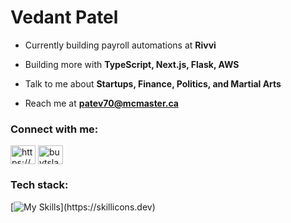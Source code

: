 <h1 align="left">Vedant Patel</h1>

- Currently building payroll automations at **Rivvi**

- Building more with **TypeScript, Next.js, Flask, AWS**

- Talk to me about **Startups, Finance, Politics, and Martial Arts**

- Reach me at **patev70@mcmaster.ca**



<h3 align="left">Connect with me:</h3>
<p align="left">
<a href="https://www.linkedin.com/in/vedpat/" target="blank"><img align="center" src="https://raw.githubusercontent.com/rahuldkjain/github-profile-readme-generator/master/src/images/icons/Social/linked-in-alt.svg" alt="https://www.linkedin.com/in/vedpat/" height="30" width="40" /></a>
<a href="https://twitter.com/buytslacalls" target="blank"><img align="center" src="https://raw.githubusercontent.com/rahuldkjain/github-profile-readme-generator/master/src/images/icons/Social/twitter.svg" alt="buytslacalls" height="30" width="40" /></a>
</p>

<h3 align="left">Tech stack:</h3>

[![My Skills](https://skillicons.dev/icons?i=c,cs,cpp,js,express,firebase,flask,java,mongodb,nextjs,nodejs,py,react,tailwind,ts,)](https://skillicons.dev)






